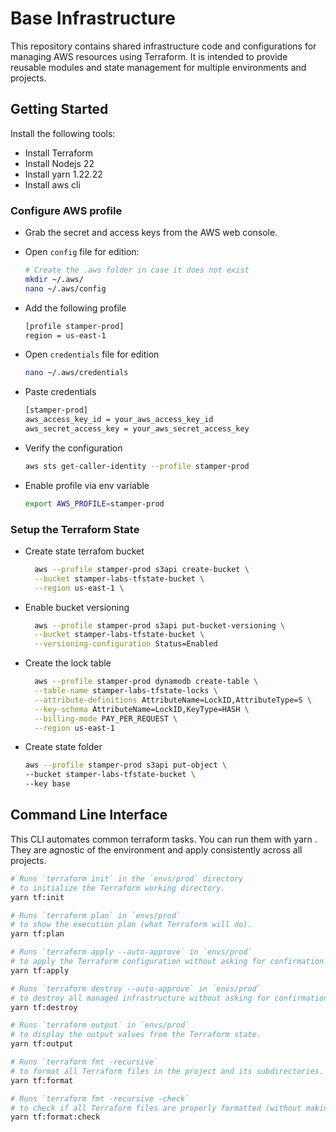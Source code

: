 # Base Infrastructure

This repository contains shared infrastructure code and configurations for managing AWS resources using Terraform. It is intended to provide reusable modules and state management for multiple environments and projects.

## Getting Started

Install the following tools:

- Install Terraform
- Install Nodejs 22
- Install yarn 1.22.22
- Install aws cli

### Configure AWS profile

- Grab the secret and access keys from the AWS web console.

- Open `config` file for edition:

  ```bash
  # Create the .aws folder in case it does not exist
  mkdir ~/.aws/
  nano ~/.aws/config
  ```

- Add the following profile

  ```bash
  [profile stamper-prod]
  region = us-east-1
  ```

- Open `credentials` file for edition

  ```bash
  nano ~/.aws/credentials
  ```

- Paste credentials

  ```bash
  [stamper-prod]
  aws_access_key_id = your_aws_access_key_id
  aws_secret_access_key = your_aws_secret_access_key
  ```

- Verify the configuration

  ```bash
  aws sts get-caller-identity --profile stamper-prod
  ```

- Enable profile via env variable

  ```bash
  export AWS_PROFILE=stamper-prod
  ```

### Setup the Terraform State

- Create state terrafom bucket

  ```bash
    aws --profile stamper-prod s3api create-bucket \
    --bucket stamper-labs-tfstate-bucket \
    --region us-east-1 \
  ```

- Enable bucket versioning

  ```bash
    aws --profile stamper-prod s3api put-bucket-versioning \
    --bucket stamper-labs-tfstate-bucket \
    --versioning-configuration Status=Enabled
  ```

- Create the lock table

  ```bash
    aws --profile stamper-prod dynamodb create-table \
    --table-name stamper-labs-tfstate-locks \
    --attribute-definitions AttributeName=LockID,AttributeType=S \
    --key-schema AttributeName=LockID,KeyType=HASH \
    --billing-mode PAY_PER_REQUEST \
    --region us-east-1
  ```

- Create state folder

  ```bash
  aws --profile stamper-prod s3api put-object \
  --bucket stamper-labs-tfstate-bucket \
  --key base
  ```

## Command Line Interface

This CLI automates common terraform tasks. You can run them with yarn <script-name>. They are agnostic of the environment and apply consistently across all projects.

```bash
# Runs `terraform init` in the `envs/prod` directory
# to initialize the Terraform working directory.
yarn tf:init

# Runs `terraform plan` in `envs/prod`
# to show the execution plan (what Terraform will do).
yarn tf:plan

# Runs `terraform apply --auto-approve` in `envs/prod`
# to apply the Terraform configuration without asking for confirmation.
yarn tf:apply

# Runs `terraform destroy --auto-approve` in `envs/prod`
# to destroy all managed infrastructure without asking for confirmation.
yarn tf:destroy

# Runs `terraform output` in `envs/prod`
# to display the output values from the Terraform state.
yarn tf:output

# Runs `terraform fmt -recursive`
# to format all Terraform files in the project and its subdirectories.
yarn tf:format

# Runs `terraform fmt -recursive -check`
# to check if all Terraform files are properly formatted (without making changes).
yarn tf:format:check
```
